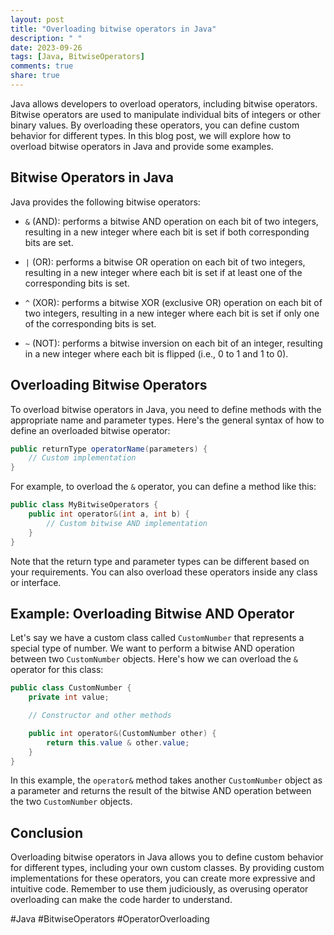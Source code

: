 ```yaml
---
layout: post
title: "Overloading bitwise operators in Java"
description: " "
date: 2023-09-26
tags: [Java, BitwiseOperators]
comments: true
share: true
---
```


Java allows developers to overload operators, including bitwise operators. Bitwise operators are used to manipulate individual bits of integers or other binary values. By overloading these operators, you can define custom behavior for different types. In this blog post, we will explore how to overload bitwise operators in Java and provide some examples.

## Bitwise Operators in Java

Java provides the following bitwise operators:

- `&` (AND): performs a bitwise AND operation on each bit of two integers, resulting in a new integer where each bit is set if both corresponding bits are set.

- `|` (OR): performs a bitwise OR operation on each bit of two integers, resulting in a new integer where each bit is set if at least one of the corresponding bits is set.

- `^` (XOR): performs a bitwise XOR (exclusive OR) operation on each bit of two integers, resulting in a new integer where each bit is set if only one of the corresponding bits is set.

- `~` (NOT): performs a bitwise inversion on each bit of an integer, resulting in a new integer where each bit is flipped (i.e., 0 to 1 and 1 to 0).

## Overloading Bitwise Operators

To overload bitwise operators in Java, you need to define methods with the appropriate name and parameter types. Here's the general syntax of how to define an overloaded bitwise operator:

```java
public returnType operatorName(parameters) {
    // Custom implementation
}
```

For example, to overload the `&` operator, you can define a method like this:

```java
public class MyBitwiseOperators {
    public int operator&(int a, int b) {
        // Custom bitwise AND implementation
    }
}
```

Note that the return type and parameter types can be different based on your requirements. You can also overload these operators inside any class or interface.

## Example: Overloading Bitwise AND Operator

Let's say we have a custom class called `CustomNumber` that represents a special type of number. We want to perform a bitwise AND operation between two `CustomNumber` objects. Here's how we can overload the `&` operator for this class:

```java
public class CustomNumber {
    private int value;

    // Constructor and other methods

    public int operator&(CustomNumber other) {
        return this.value & other.value;
    }
}
```

In this example, the `operator&` method takes another `CustomNumber` object as a parameter and returns the result of the bitwise AND operation between the two `CustomNumber` objects.

## Conclusion

Overloading bitwise operators in Java allows you to define custom behavior for different types, including your own custom classes. By providing custom implementations for these operators, you can create more expressive and intuitive code. Remember to use them judiciously, as overusing operator overloading can make the code harder to understand.

#Java #BitwiseOperators #OperatorOverloading